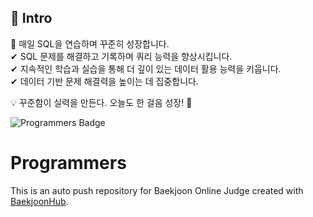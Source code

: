 ## :pushpin: Intro
🚀 매일 SQL을 연습하며 꾸준히 성장합니다.
<br>
✔ SQL 문제를 해결하고 기록하며 쿼리 능력을 향상시킵니다.
<br>
✔ 지속적인 학습과 실습을 통해 더 깊이 있는 데이터 활용 능력을 키웁니다.
<br>
✔ 데이터 기반 문제 해결력을 높이는 데 집중합니다.

💡 꾸준함이 실력을 만든다. 오늘도 한 걸음 성장! 🌱

![Programmers Badge](https://raw.githubusercontent.com/grit_ey@naver.com/Programmers_Badge_Generator/main/result/result.svg)

# Programmers
This is an auto push repository for Baekjoon Online Judge created with [BaekjoonHub](https://github.com/BaekjoonHub/BaekjoonHub).
